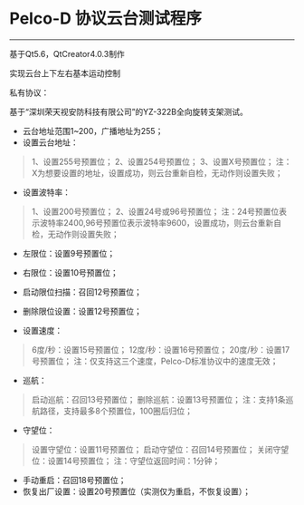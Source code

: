 # Pelco-D 协议云台测试程序
---
基于Qt5.6，QtCreator4.0.3制作

实现云台上下左右基本运动控制

私有协议：

基于“深圳荣天视安防科技有限公司”的YZ-322B全向旋转支架测试。

+ 云台地址范围1~200，广播地址为255；
+ 设置云台地址：
> 1、设置255号预置位；
> 2、设置254号预置位；
> 3、设置X号预置位；
> 注：X为想要设置的地址，设置成功，则云台重新自检，无动作则设置失败；

+ 设置波特率：
> 1、设置200号预置位；
> 2、设置24号或96号预置位；
> 注：24号预置位表示波特率2400,96号预置位表示波特率9600，设置成功，则云台重新自检，无动作则设置失败；

+ 左限位：设置9号预置位；
+ 右限位：设置10号预置位；
+ 启动限位扫描：召回12号预置位；
+ 删除限位设置：设置12号预置位；

+ 设置速度：
> 6度/秒：设置15号预置位；
> 12度/秒：设置16号预置位；
> 20度/秒：设置17号预置位；
> 注：仅支持这三个速度，Pelco-D标准协议中的速度无效；

+ 巡航：
> 启动巡航：召回13号预置位；
> 删除巡航：设置13号预置位；
> 注：支持1条巡航路径，支持最多8个预置位，100圈后归位；

+ 守望位：
> 设置守望位：设置11号预置位；
> 启动守望位：召回14号预置位；
> 关闭守望位：设置14号预置位；
> 注：守望位返回时间：1分钟；

+ 手动重启：召回18号预置位；
+ 恢复出厂设置：设置20号预置位（实测仅为重启，不恢复设置）；